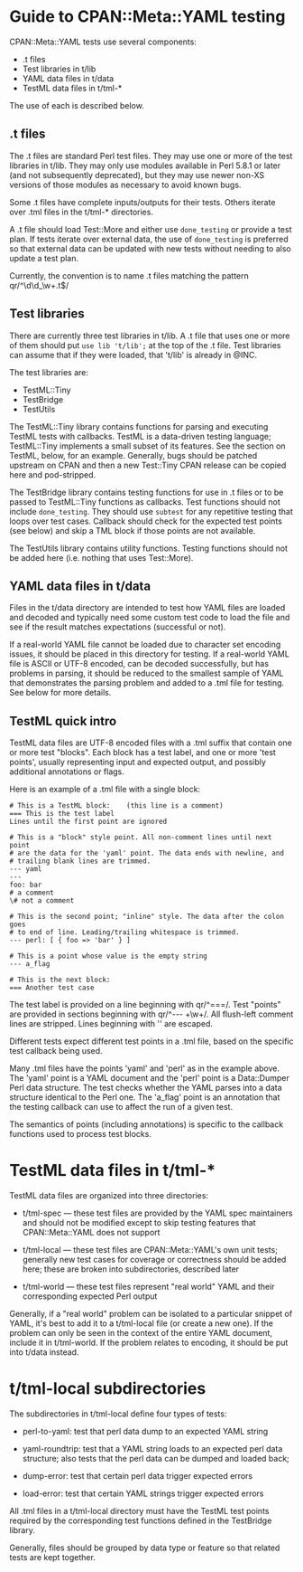 # Guide to CPAN::Meta::YAML testing

CPAN::Meta::YAML tests use several components:

* .t files
* Test libraries in t/lib
* YAML data files in t/data
* TestML data files in t/tml-*

The use of each is described below.

## .t files

The .t files are standard Perl test files.  They may use one or more of the
test libraries in t/lib.  They may only use modules available in Perl 5.8.1 or
later (and not subsequently deprecated), but they may use newer non-XS versions
of those modules as necessary to avoid known bugs.

Some .t files have complete inputs/outputs for their tests.  Others iterate
over .tml files in the t/tml-* directories.

A .t file should load Test::More and either use `done_testing` or provide a
test plan.  If tests iterate over external data, the use of `done_testing` is
preferred so that external data can be updated with new tests without needing
to also update a test plan.

Currently, the convention is to name .t files matching the pattern
qr/^\d\d_\w+\.t$/

## Test libraries

There are currently three test libraries in t/lib.  A .t file that uses one or
more of them should put `use lib 't/lib';` at the top of the .t file.  Test
libraries can assume that if they were loaded, that 't/lib' is already in @INC.

The test libraries are:

* TestML::Tiny
* TestBridge
* TestUtils

The TestML::Tiny library contains functions for parsing and executing TestML
tests with callbacks.  TestML is a data-driven testing language; TestML::Tiny
implements a small subset of its features. See the section on TestML, below,
for an example. Generally, bugs should be patched upstream on CPAN and then
a new Test::Tiny CPAN release can be copied here and pod-stripped.

The TestBridge library contains testing functions for use in .t files or to
be passed to TestML::Tiny functions as callbacks.  Test functions should not
include `done_testing`.  They should use `subtest` for any repetitive testing
that loops over test cases.  Callback should check for the expected test
points (see below) and skip a TML block if those points are not available.

The TestUtils library contains utility functions.  Testing functions should
not be added here (i.e. nothing that uses Test::More).

## YAML data files in t/data

Files in the t/data directory are intended to test how YAML files are loaded
and decoded and typically need some custom test code to load the file and see
if the result matches expectations (successful or not).

If a real-world YAML file cannot be loaded due to character set encoding
issues, it should be placed in this directory for testing.  If a real-world
YAML file is ASCII or UTF-8 encoded, can be decoded successfully, but has
problems in parsing, it should be reduced to the smallest sample of YAML that
demonstrates the parsing problem and added to a .tml file for testing.  See
below for more details.

## TestML quick intro

TestML data files are UTF-8 encoded files with a .tml suffix that contain one
or more test "blocks".  Each block has a test label, and one or more 'test
points', usually representing input and expected output, and possibly
additional annotations or flags.

Here is an example of a .tml file with a single block:

    # This is a TestML block:    (this line is a comment)
    === This is the test label
    Lines until the first point are ignored

    # This is a "block" style point. All non-comment lines until next point
    # are the data for the 'yaml' point. The data ends with newline, and
    # trailing blank lines are trimmed.
    --- yaml
    ---
    foo: bar
    # a comment
    \# not a comment

    # This is the second point; "inline" style. The data after the colon goes
    # to end of line. Leading/trailing whitespace is trimmed.
    --- perl: [ { foo => 'bar' } ]

    # This is a point whose value is the empty string
    --- a_flag

    # This is the next block:
    === Another test case

The test label is provided on a line beginning with qr/^===/.  Test "points"
are provided in sections beginning with qr/^--- +\w+/.  All flush-left comment
lines are stripped.  Lines beginning with '\' are escaped.

Different tests expect different test points in a .tml file, based on the
specific test callback being used.

Many .tml files have the points 'yaml' and 'perl' as in the example above.  The
'yaml' point is a YAML document and the 'perl' point is a Data::Dumper Perl
data structure.  The test checks whether the YAML parses into a data structure
identical to the Perl one.  The 'a_flag' point is an annotation that the
testing callback can use to affect the run of a given test.

The semantics of points (including annotations) is specific to the callback
functions used to process test blocks.

# TestML data files in t/tml-*

TestML data files are organized into three directories:

* t/tml-spec — these test files are provided by the YAML spec maintainers and
should not be modified except to skip testing features that CPAN::Meta::YAML does not
support

* t/tml-local — these test files are CPAN::Meta::YAML's own unit tests; generally new
test cases for coverage or correctness should be added here; these are
broken into subdirectories, described later

* t/tml-world — these test files represent "real world" YAML and their
corresponding expected Perl output

Generally, if a "real world" problem can be isolated to a particular snippet of
YAML, it's best to add it to a t/tml-local file (or create a new one).  If the
problem can only be seen in the context of the entire YAML document, include it
in t/tml-world.  If the problem relates to encoding, it should be put into
t/data instead.

# t/tml-local subdirectories

The subdirectories in t/tml-local define four types of tests:

* perl-to-yaml: test that perl data dump to an expected YAML string

* yaml-roundtrip: test that a YAML string loads to an expected perl data
  structure; also tests that the perl data can be dumped and loaded back;

* dump-error: test that certain perl data trigger expected errors

* load-error: test that certain YAML strings trigger expected errors

All .tml files in a t/tml-local directory must have the TestML
test points required by the corresponding test functions defined
in the TestBridge library.

Generally, files should be grouped by data type or feature so that
related tests are kept together.
